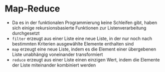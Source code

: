 # Map-Reduce

* Da es in der funktionalen Programmierung keine Schleifen gibt, haben sich einige rekursionsbasierte Funktionen zur Listenverarbeitung durchgesetzt
* `filter` erzeugt aus einer Liste eine neue Liste, in der nur noch nach bestimmten Kriterien ausgewählte Elemente enthalten sind
* `map` erzeugt eine neue Liste, indem es die Element einer übergebenen Liste unabhängig voneinander transformiert
* `reduce` erzeugt aus einer Liste einen einzigen Wert, indem die Elemente der Liste miteinander kombiniert werden
